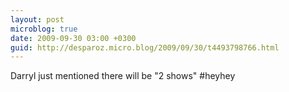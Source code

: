 ```yaml
---
layout: post
microblog: true
date: 2009-09-30 03:00 +0300
guid: http://desparoz.micro.blog/2009/09/30/t4493798766.html
---
```

Darryl just mentioned there will be "2 shows" #heyhey
